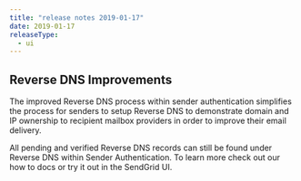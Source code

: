 ```yaml
---
title: "release notes 2019-01-17"
date: 2019-01-17
releaseType:
  - ui
---
```


## Reverse DNS Improvements

The improved Reverse DNS process within sender authentication simplifies the process for senders to setup Reverse DNS to demonstrate domain and IP ownership to recipient mailbox providers in order to improve their email delivery. 

All pending and verified Reverse DNS records can  still be found under Reverse DNS within Sender Authentication. To learn more check out our how to docs or try it out in the SendGrid UI.
